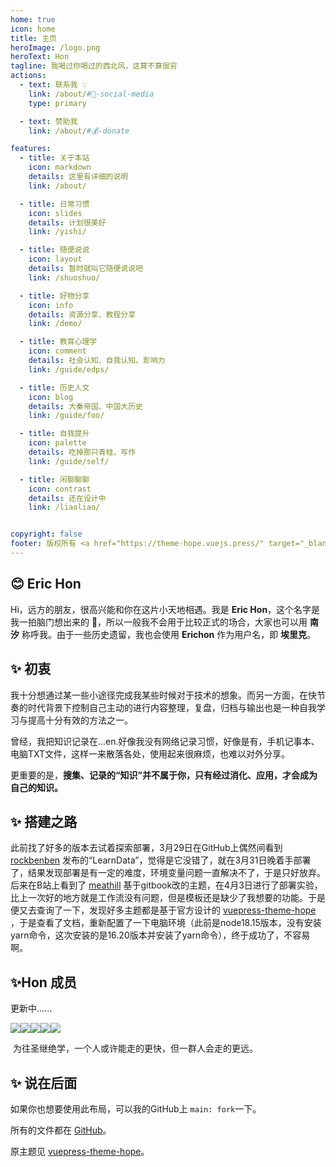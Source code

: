 ```yaml
---
home: true
icon: home
title: 主页
heroImage: /logo.png
heroText: Hon
tagline: 我喝过你喝过的西北风，这算不算很穷
actions:
  - text: 联系我 💡
    link: /about/#🏃-social-media
    type: primary

  - text: 赞助我
    link: /about/#💰-donate

features:
  - title: 关于本站
    icon: markdown
    details: 这里有详细的说明
    link: /about/

  - title: 日常习惯
    icon: slides
    details: 计划很美好
    link: /yishi/

  - title: 随便说说
    icon: layout
    details: 暂时就叫它随便说说吧
    link: /shuoshuo/

  - title: 好物分享
    icon: info
    details: 资源分享、教程分享
    link: /demo/

  - title: 教育心理学
    icon: comment
    details: 社会认知、自我认知、影响力
    link: /guide/edps/

  - title: 历史人文
    icon: blog
    details: 大秦帝国、中国大历史
    link: /guide/foo/

  - title: 自我提升
    icon: palette
    details: 吃掉那只青蛙、写作
    link: /guide/self/

  - title: 闲聊聊聊
    icon: contrast
    details: 还在设计中
    link: /liaoliao/


copyright: false
footer: 版权所有 <a href="https://theme-hope.vuejs.press/" target="_blank"> Mr.Hope </a> © 2019-present | 本站由 <a href="https://theme-hope.vuejs.press/" target="_blank"> Hon </a> 修改
---
```




##  😊 Eric Hon

Hi，远方的朋友，很高兴能和你在这片小天地相遇。我是 **Eric Hon**，这个名字是我一拍脑门想出来的 🤣，所以一般我不会用于比较正式的场合，大家也可以用 **南汐** 称呼我。由于一些历史遗留，我也会使用 **Erichon** 作为用户名，即 **埃里克**。

## ✨ 初衷

我十分想通过某一些小途径完成我某些时候对于技术的想象。而另一方面，在快节奏的时代背景下控制自己主动的进行内容整理，复盘，归档与输出也是一种自我学习与提高十分有效的方法之一。

曾经，我把知识记录在...en.好像我没有网络记录习惯，好像是有，手机记事本、电脑TXT文件，这样一来散落各处，使用起来很麻烦，也难以对外分享。

更重要的是，**搜集、记录的“知识”并不属于你，只有经过消化、应用，才会成为自己的知识。**

## ✨ 搭建之路

此前找了好多的版本去试着探索部署，3月29日在GitHub上偶然间看到[rockbenben](https://github.com/rockbenben/LearnData) 发布的“LearnData”，觉得是它没错了，就在3月31日晚着手部署了，结果发现部署是有一定的难度，环境变量问题一直解决不了，于是只好放弃。后来在B站上看到了 [meathill](https://github.com/meathill/gitbook-design-patterns-in-jquery) 基于gitbook改的主题，在4月3日进行了部署实验，比上一次好的地方就是工作流没有问题，但是模板还是缺少了我想要的功能。于是便又去查询了一下，发现好多主题都是基于官方设计的 [vuepress-theme-hope](https://theme-hope.vuejs.press/zh/) ，于是查看了文档，重新配置了一下电脑环境（此前是node18.15版本，没有安装yarn命令，这次安装的是16.20版本并安装了yarn命令），终于成功了，不容易啊。

## ✨Hon 成员

更新中......

[<img src="https://img.shields.io/badge/第一位-ing-success">](http://img.topjavaer.cn/img/微信群.png)[<img src="https://img.shields.io/badge/第二位-ing-orange">](https://mp.weixin.qq.com/s?__biz=Mzg2OTY1NzY0MQ==&mid=2247488751&idx=1&sn=507e27534b6ea5f4b3771b30e1fcf57e&chksm=ce98e9a9f9ef60bfbf1370899b49181bae5247e5935714f7ad9e3d06c0028a25c0bfc34d4441#rd)[<img src="https://img.shields.io/badge/第三位-ing-pink">](https://space.bilibili.com/1729916794)[<img src="https://img.shields.io/badge/第四位-ing-blue">](https://www.zhihu.com/people/dai-shu-bin-13)[<img src="https://img.shields.io/badge/第五位-ing-green">](https://github.com/Tyson0314/java-books)





​                       为往圣继绝学，一个人或许能走的更快，但一群人会走的更远。

## ✨ 说在后面

如果你也想要使用此布局，可以我的GitHub上 `main: fork`一下。

所有的文件都在 [GitHub](https://github.com/Erichongyongjie)。

原主题见 [vuepress-theme-hope](https://theme-hope.vuejs.press/zh/)。
